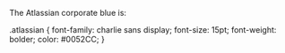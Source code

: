 The Atlassian corporate blue is:

.atlassian {
    font-family: charlie sans display;
    font-size: 15pt;
    font-weight: bolder;
    color: #0052CC;
}

